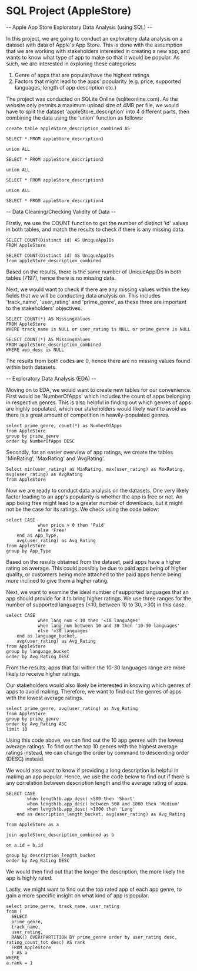 # SQL Project (AppleStore)

-- Apple App Store Exploratory Data Analysis (using SQL) --

In this project, we are going to conduct an exploratory data analysis on a dataset with data of Apple's App Store. This is done with the assumption that we are working with stakeholders interested in creating a new app, and wants to know what type of app to make so that it would be popular. As such, we are interested in exploring these categories:

1. Genre of apps that are popular/have the highest ratings
2. Factors that might lead to the apps' popularity (e.g. price, supported languages, length of app description etc.)

The project was conducted on SQLite Online (sqliteonline.com). As the website only permits a maximum upload size of 4MB per file, we would have to split the dataset 'appleStore_description' into 4 different parts, then combining the data using the 'union' function as follows: 

```
create table appleStore_description_combined AS

SELECT * FROM appleStore_description1

union ALL

SELECT * FROM appleStore_description2

union ALL

SELECT * FROM appleStore_description3

union ALL

SELECT * FROM appleStore_description4
```

-- Data Cleaning/Checking Validity of Data --

Firstly, we use the COUNT function to get the number of distinct 'id' values in both tables, and match the results to check if there is any missing data. 

```
SELECT COUNT(Distinct id) AS UniqueAppIDs
FROM AppleStore

SELECT COUNT(Distinct id) AS UniqueAppIDs
from appleStore_description_combined
```

Based on the results, there is the same number of UniqueAppIDs in both tables (7197), hence there is no missing data. 

Next, we would want to check if there are any missing values within the key fields that we will be conducting data analysis on. This includes 'track_name', 'user_rating' and 'prime_genre', as these three are important to the stakeholders' objectives.

```
SELECT COUNT(*) AS MissingValues
FROM AppleStore
WHERE track_name is NULL or user_rating is NULL or prime_genre is NULL
```

```
SELECT COUNT(*) AS MissingValues
FROM appleStore_description_combined
WHERE app_desc is NULL
```

The results from both codes are 0, hence there are no missing values found within both datasets. 

-- Exploratory Data Analysis (EDA) --

Moving on to EDA, we would want to create new tables for our convenience. First would be 'NumberOfApps' which includes the count of apps belonging in respective genres. This is also helpful in finding out which genres of apps are highly populated, which our stakeholders would likely want to avoid as there is a great amount of competition in heavily-populated genres. 

```
select prime_genre, count(*) as NumberOfApps
from AppleStore
group by prime_genre
order by NumberOfApps DESC
```

Secondly, for an easier overview of app ratings, we create the tables 'MinRating', 'MaxRating' and 'AvgRating'. 

```
Select min(user_rating) as MinRating, max(user_rating) as MaxRating, avg(user_rating) as AvgRating
from AppleStore
```

Now we are ready to conduct data analysis on the datasets. One very likely factor leading to an app's popularity is whether the app is free or not. An app being free might lead to a greater number of downloads, but it might not be the case for its ratings. We check using the code below: 

```
select CASE
			when price > 0 then 'Paid'
			else 'Free'
	end as App_Type, 
    avg(user_rating) as Avg_Rating
from AppleStore
group by App_Type
```

Based on the results obtained from the dataset, paid apps have a higher rating on average. This could possibly be due to paid apps being of higher quality, or customers being more attached to the paid apps hence being more inclined to give them a higher rating. 

Next, we want to examine the ideal number of supported languages that an app should provide for it to bring higher ratings. We use three ranges for the number of supported languages (<10, between 10 to 30, >30) in this case. 

```
select CASE
			when lang_num < 10 then '<10 languages'
			when lang_num between 10 and 30 then '10-30 languages'
			else '>30 languages'
	end as language_bucket, 
    avg(user_rating) as Avg_Rating
from AppleStore
group by language_bucket
order by Avg_Rating DESC
```

From the results, apps that fall within the 10-30 languages range are more likely to receive higher ratings. 

Our stakeholders would also likely be interested in knowing which genres of apps to avoid making. Therefore, we want to find out the genres of apps with the lowest average ratings. 

```
select prime_genre, avg(user_rating) as Avg_Rating
from AppleStore
group by prime_genre
order by Avg_Rating ASC
limit 10
```

Using this code above, we can find out the 10 app genres with the lowest average ratings. To find out the top 10 genres with the highest average ratings instead, we can change the order by command to descending order (DESC) instead. 

We would also want to know if providing a long description is helpful in making an app popular. Hence, we use the code below to find out if there is any correlation between description length and the average rating of apps. 

```
SELECT CASE
		when length(b.app_desc) <500 then 'Short'
        when length(b.app_desc) between 500 and 1000 then 'Medium'
        when length(b.app_desc) >1000 then 'Long'
	end as description_length_bucket, avg(user_rating) as Avg_Rating

from AppleStore as a

join appleStore_description_combined as b

on a.id = b.id

group by description_length_bucket
order by Avg_Rating DESC
```

We would then find out that the longer the description, the more likely the app is highly rated. 

Lastly, we might want to find out the top rated app of each app genre, to gain a more specific insight on what kind of app is popular. 

```
select prime_genre, track_name, user_rating
from (
  SELECT
  prime_genre,
  track_name,
  user_rating,
  RANK() OVER(PARTITION BY prime_genre order by user_rating desc, rating_count_tot desc) AS rank
  FROM AppleStore
  ) AS a
WHERE
a.rank = 1
```
